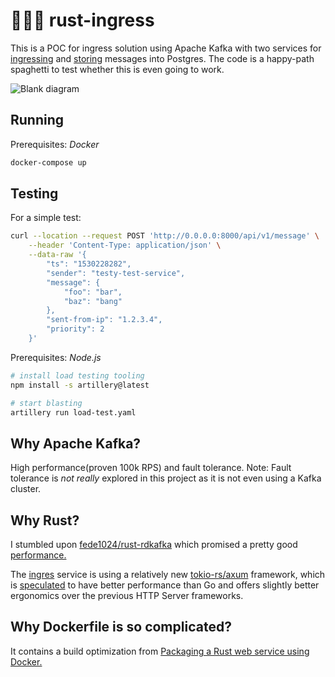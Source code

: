 # 🚶🚶🚶 rust-ingress

This is a POC for ingress solution using Apache Kafka with two services for [ingressing](./ingress/) and [storing](./worker/) messages into Postgres.
The code is a happy-path spaghetti to test whether this is even going to work.

![Blank diagram](https://user-images.githubusercontent.com/3983879/172737556-8266fab6-f2b5-4181-993f-c924ea832c9f.png)

## Running

Prerequisites: _Docker_

```bash
docker-compose up
```

## Testing

For a simple test:

```bash
curl --location --request POST 'http://0.0.0.0:8000/api/v1/message' \
    --header 'Content-Type: application/json' \
    --data-raw '{
        "ts": "1530228282",
        "sender": "testy-test-service",
        "message": {
            "foo": "bar",
            "baz": "bang"
        },
        "sent-from-ip": "1.2.3.4",
        "priority": 2
    }'
```

Prerequisites: _Node.js_

```bash
# install load testing tooling
npm install -s artillery@latest

# start blasting
artillery run load-test.yaml
```

## Why Apache Kafka?

High performance(proven 100k RPS) and fault tolerance.
Note: Fault tolerance is _not really_ explored in this project as it is not even using a Kafka cluster.


## Why Rust?

I stumbled upon [fede1024/rust-rdkafka](https://github.com/fede1024/rust-rdkafka) which promised a pretty good [performance.](https://github.com/fede1024/kafka-benchmark)

The [ingres](./ingress/) service is using a relatively new [tokio-rs/axum](https://github.com/tokio-rs/axum) framework, which is [speculated](https://github.com/piaoger/webframework-bench) to have better performance than Go and offers slightly better ergonomics over the previous HTTP Server frameworks.

## Why Dockerfile is so complicated?

It contains a build optimization from [Packaging a Rust web service using Docker.](https://blog.logrocket.com/packaging-a-rust-web-service-using-docker/)